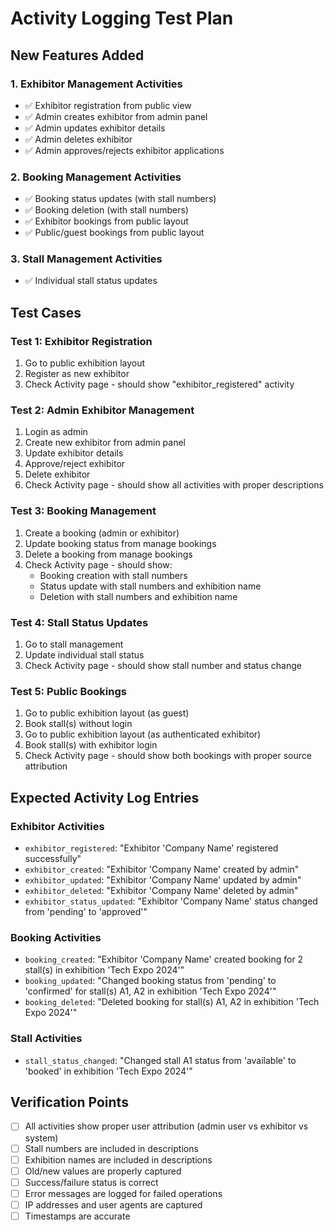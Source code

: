 # Activity Logging Test Plan

## New Features Added

### 1. Exhibitor Management Activities
- ✅ Exhibitor registration from public view
- ✅ Admin creates exhibitor from admin panel  
- ✅ Admin updates exhibitor details
- ✅ Admin deletes exhibitor
- ✅ Admin approves/rejects exhibitor applications

### 2. Booking Management Activities  
- ✅ Booking status updates (with stall numbers)
- ✅ Booking deletion (with stall numbers)
- ✅ Exhibitor bookings from public layout
- ✅ Public/guest bookings from public layout

### 3. Stall Management Activities
- ✅ Individual stall status updates

## Test Cases

### Test 1: Exhibitor Registration
1. Go to public exhibition layout
2. Register as new exhibitor
3. Check Activity page - should show "exhibitor_registered" activity

### Test 2: Admin Exhibitor Management
1. Login as admin
2. Create new exhibitor from admin panel
3. Update exhibitor details
4. Approve/reject exhibitor
5. Delete exhibitor
6. Check Activity page - should show all activities with proper descriptions

### Test 3: Booking Management
1. Create a booking (admin or exhibitor)
2. Update booking status from manage bookings
3. Delete a booking from manage bookings
4. Check Activity page - should show:
   - Booking creation with stall numbers
   - Status update with stall numbers and exhibition name
   - Deletion with stall numbers and exhibition name

### Test 4: Stall Status Updates
1. Go to stall management
2. Update individual stall status
3. Check Activity page - should show stall number and status change

### Test 5: Public Bookings
1. Go to public exhibition layout (as guest)
2. Book stall(s) without login
3. Go to public exhibition layout (as authenticated exhibitor)
4. Book stall(s) with exhibitor login
5. Check Activity page - should show both bookings with proper source attribution

## Expected Activity Log Entries

### Exhibitor Activities
- `exhibitor_registered`: "Exhibitor 'Company Name' registered successfully"
- `exhibitor_created`: "Exhibitor 'Company Name' created by admin"
- `exhibitor_updated`: "Exhibitor 'Company Name' updated by admin"
- `exhibitor_deleted`: "Exhibitor 'Company Name' deleted by admin"
- `exhibitor_status_updated`: "Exhibitor 'Company Name' status changed from 'pending' to 'approved'"

### Booking Activities
- `booking_created`: "Exhibitor 'Company Name' created booking for 2 stall(s) in exhibition 'Tech Expo 2024'"
- `booking_updated`: "Changed booking status from 'pending' to 'confirmed' for stall(s) A1, A2 in exhibition 'Tech Expo 2024'"
- `booking_deleted`: "Deleted booking for stall(s) A1, A2 in exhibition 'Tech Expo 2024'"

### Stall Activities
- `stall_status_changed`: "Changed stall A1 status from 'available' to 'booked' in exhibition 'Tech Expo 2024'"

## Verification Points
- [ ] All activities show proper user attribution (admin user vs exhibitor vs system)
- [ ] Stall numbers are included in descriptions
- [ ] Exhibition names are included in descriptions  
- [ ] Old/new values are properly captured
- [ ] Success/failure status is correct
- [ ] Error messages are logged for failed operations
- [ ] IP addresses and user agents are captured
- [ ] Timestamps are accurate 